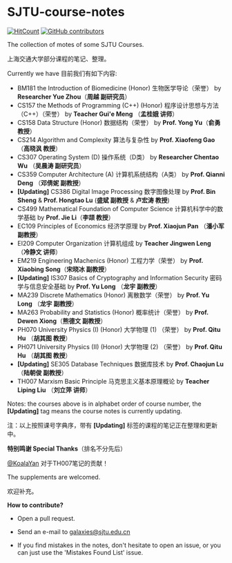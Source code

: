 # SJTU-course-notes
 [![HitCount](http://hits.dwyl.com/Galaxies99/SJTU-course-notes.svg)](http://hits.dwyl.com/Galaxies99/SJTU-course-notes)  [![GitHub contributors](https://img.shields.io/github/contributors-anon/Galaxies99/sjtu-course-notes?style=flat-square)](https://gitHub.com/Galaxies99/sjtu-course-notes/graphs/contributors/) 

The collection of motes of some SJTU Courses.

上海交通大学部分课程的笔记、整理。

Currently we have 目前我们有如下内容:

- BM181 the Introduction of Biomedicine (Honor) 生物医学导论（荣誉） by **Researcher Yue Zhou**（**周越 副研究员**）
- CS157 the Methods of Programming (C++) (Honor) 程序设计思想与方法（C++）（荣誉） by **Teacher Gui'e Meng** （**孟桂娥 讲师**）
- CS158 Data Structure (Honor) 数据结构（荣誉） by **Prof. Yong Yu**（**俞勇 教授**）
- CS214 Algorithm and Complexity 算法与复杂性 by **Prof. Xiaofeng Gao**（**高晓沨 教授**）
- CS307 Operating System (D) 操作系统（D类） by **Researcher Chentao Wu** （**吴晨涛 副研究员**）
- CS359 Computer Architecture (A) 计算机系统结构（A类） by **Prof. Qianni Deng** （**邓倩妮 副教授**）
- **[Updating]** CS386 Digital Image Processing 数字图像处理 by **Prof. Bin Sheng** & **Prof. Hongtao Lu** (**盛斌 副教授** & **卢宏涛 教授**)
- CS499 Mathematical Foundation of Computer Science 计算机科学中的数学基础 by **Prof. Jie Li**（**李颉 教授**）
- EC109 Principles of Economics 经济学原理 by **Prof. Xiaojun Pan** （**潘小军 副教授**）
- EI209 Computer Organization 计算机组成 by **Teacher Jingwen Leng** （**冷静文 讲师**）
- EM219 Engineering Machenics (Honor) 工程力学（荣誉） by **Prof. Xiaobing Song**（**宋晓冰 副教授**）
- **[Updating]** IS307 Basics of Cryptography and Information Security 密码学与信息安全基础 by **Prof. Yu Long** （**龙宇 副教授**）
- MA239 Discrete Mathematics (Honor) 离散数学（荣誉） by   **Prof. Yu Long** （**龙宇 副教授**）
- MA263 Probability and Statistics (Honor) 概率统计（荣誉） by **Prof. Dewen Xiong**（**熊德文 副教授**）
- PH070 University Physics (I) (Honor) 大学物理 (1) （荣誉） by **Prof. Qitu Hu** （**胡其图 教授**）
- PH071 University Physics (II) (Honor) 大学物理 (2) （荣誉） by **Prof. Qitu Hu** （**胡其图 教授**）
- **[Updating]** SE305 Database Techniques 数据库技术 by **Prof. Chaojun Lu** （**陆朝俊 副教授**）
- TH007 Marxism Basic Principle 马克思主义基本原理概论 by **Teacher Liping Liu** （**刘立萍 讲师**）

Notes: the courses above is in alphabet order of course number, the **[Updating]** tag means the course notes is currently updating.

注：以上按照课号字典序，带有 **[Updating]** 标签的课程的笔记正在整理和更新中。



**特别鸣谢 Special Thanks**（排名不分先后）

[@KoalaYan]( https://github.com/KoalaYan ) 对于TH007笔记的贡献！



The supplements are welcomed.

欢迎补充。



**How to contribute?**

- Open a pull request.
- Send an e-mail to galaxies@sjtu.edu.cn

- If you find mistakes in the notes, don't hesitate to open an issue, or you can just use the 'Mistakes Found List' issue.